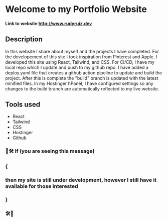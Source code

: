 # Welcome to my Portfolio Website

#### Link to website http://www.rudyruiz.dev

## Description
In this website I share about myself and the projects I have completed. For the developement of this site I took inspiration from Pinterest and Apple. I developed this site using React, Tailwind, and CSS. For CI/CD, I have my local repo which I update and push to my github repo. I have added a deploy.yaml file that creates a github action pipeline to update and build the project. After this is complete the "build" branch is updated with the latest minified files. In my Hostinger hPanel, I have configured settings so any changes to the build branch are automatically reflected to my live website. 

## Tools used
* React
* Tailwind
* CSS
* Hostinger
* Github

### 🚧🛠️ If (you are seeing this message)
### {
###  then my site is still under development, however I still have it available for those interested
### }
### 🛠️🚧
